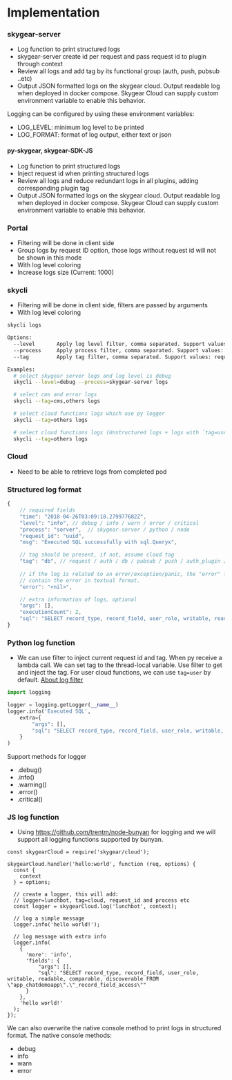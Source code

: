 # Implementation

### skygear-server

- Log function to print structured logs
- skygear-server create id per request and pass request id to plugin through context
- Review all logs and add tag by its functional group (auth, push, pubsub ..etc)
- Output JSON formatted logs on the skygear cloud. Output readable log when deployed in docker compose. Skygear Cloud can supply custom environment variable to enable this behavior.

Logging can be configured by using these environment variables:

- LOG_LEVEL: minimum log level to be printed
- LOG_FORMAT: format of log output, either text or json

#### py-skygear, skygear-SDK-JS

- Log function to print structured logs
- Inject request id when printing structured logs
- Review all logs and reduce redundant logs in all plugins, adding corresponding plugin tag
- Output JSON formatted logs on the skygear cloud. Output readable log when deployed in docker compose. Skygear Cloud can supply custom environment variable to enable this behavior.

### Portal

- Filtering will be done in client side
- Group logs by request ID option, those logs without request id will not be shown in this mode
- With log level coloring
- Increase logs size (Current: 1000)

### skycli

- Filtering will be done in client side, filters are passed by arguments
- With log level coloring

```sh
skycli logs

Options:
  --level       Apply log level filter, comma separated. Support values: debug,info,warning,error,critical
  --process     Apply process filter, comma separated. Support values: skygear-server,python,js
  --tag         Apply tag filter, comma separated. Support values: request,auth,db,pubsub,push,auth_plugin,chat_plugin,cms_plugin,sso_plugin,user,others

Examples:
  # select skygear server logs and log level is debug
  skycli --level=debug --process=skygear-server logs

  # select cms and error logs
  skycli --tag=cms,others logs

  # select cloud functions logs which use py logger
  skycli --tag=others logs

  # select cloud functions logs (Unstructured logs + logs with `tag=user`)
  skycli --tag=others logs
````

### Cloud

- Need to be able to retrieve logs from completed pod

### Structured log format

```js
{
    // required fields
    "time": "2018-04-26T03:09:18.279977682Z",
    "level": "info", // debug / info / warn / error / critical
    "process": "server",  // skygear-server / python / node
    "request_id": "uuid",
    "msg": "Executed SQL successfully with sql.Queryx",

    // tag should be present, if not, assume cloud tag
    "tag": "db", // request / auth / db / pubsub / push / auth_plugin / chat_plugin / cms_plugin / sso_plugin / user / cloud
    
    // if the log is related to an error/exception/panic, the "error" field will
    // contain the error in textual format.
    "error": "<nil>",

    // extra information of logs, optional
    "args": [],
    "executionCount": 2,
    "sql": "SELECT record_type, record_field, user_role, writable, readable, comparable, discoverable FROM \"app_chatdemoapp\".\"_record_field_access\""
}
```

### Python log function

- We can use filter to inject current request id and tag. When py receive a lambda call. We can set tag to the thread-local variable. Use filter to get and inject the tag. For user cloud functions, we can use `tag=user` by default. [About log filter](https://docs.python.org/3/howto/logging-cookbook.html#using-filters-to-impart-contextual-information)



```py
import logging

logger = logging.getLogger(__name__)
logger.info('Executed SQL',
    extra={
        "args": [],
        "sql": "SELECT record_type, record_field, user_role, writable, readable, comparable, discoverable FROM \"app_chatdemoapp\".\"_record_field_access\""
    }
)
```

Support methods for logger
- .debug()
- .info()
- .warning()
- .error()
- .critical()


### JS log function

- Using https://github.com/trentm/node-bunyan for logging and we will
  support all logging functions supported by bunyan.

```
const skygearCloud = require('skygear/cloud');

skygearCloud.handler('hello:world', function (req, options) {
  const {
    context
  } = options;

  // create a logger, this will add:
  // logger=lunchbot, tag=cloud, request_id and process etc
  const logger = skygearCloud.log('lunchbot', context);

  // log a simple message
  logger.info('hello world!');

  // log message with extra info
  logger.info(
    {
      'more': 'info',
      'fields': {
          "args": [],
          "sql": "SELECT record_type, record_field, user_role, writable, readable, comparable, discoverable FROM \"app_chatdemoapp\".\"_record_field_access\""
      }
    },
    'hello world!'
  );
});
```

We can also overwrite the native console method to print logs in structured format. The native console methods:
- debug
- info
- warn
- error
